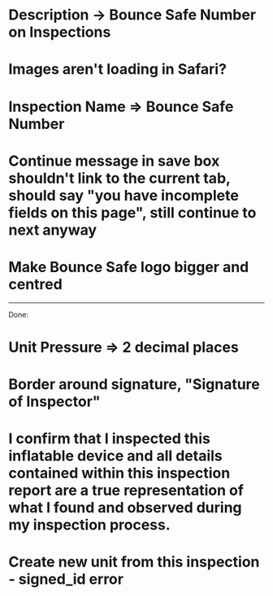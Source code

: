 # Description -> Bounce Safe Number on Inspections

# Images aren't loading in Safari?

# Inspection Name => Bounce Safe Number

# Continue message in save box shouldn't link to the current tab, should say "you have incomplete fields on this page", still continue to next anyway

# Make Bounce Safe logo bigger and centred

---

Done:

# Unit Pressure => 2 decimal places

# Border around signature, "Signature of Inspector"

# I confirm that I inspected this inflatable device and all details contained within this inspection report are a true representation of what I found and observed during my inspection process.

# Create new unit from this inspection - signed_id error
